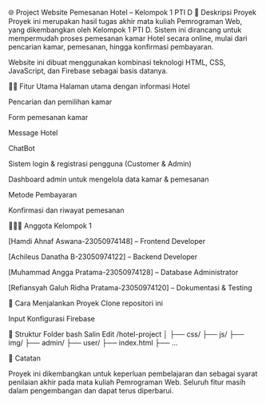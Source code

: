 🌐 Project Website Pemesanan Hotel – Kelompok 1 PTI D
📌 Deskripsi Proyek
Proyek ini merupakan hasil tugas akhir mata kuliah Pemrograman Web, yang dikembangkan oleh Kelompok 1 PTI D. Sistem ini dirancang untuk mempermudah proses pemesanan kamar Hotel secara online, mulai dari pencarian kamar, pemesanan, hingga konfirmasi pembayaran.

Website ini dibuat menggunakan kombinasi teknologi HTML, CSS, JavaScript, dan Firebase sebagai basis datanya.

👨‍💻 Fitur Utama
Halaman utama dengan informasi Hotel

Pencarian dan pemilihan kamar

Form pemesanan kamar

Message Hotel

ChatBot

Sistem login & registrasi pengguna (Customer & Admin)

Dashboard admin untuk mengelola data kamar & pemesanan

Metode Pembayaran

Konfirmasi dan riwayat pemesanan

🧑‍🤝‍🧑 Anggota Kelompok 1

[Hamdi Ahnaf Aswana-23050974148] – Frontend Developer

[Achileus Danatha B-23050974122] – Backend Developer

[Muhammad Angga Pratama-23050974128] – Database Administrator

[Refiansyah Galuh Ridha Pratama-23050974120] – Dokumentasi & Testing

🚀 Cara Menjalankan Proyek
Clone repositori ini

Input Konfigurasi Firebase

📂 Struktur Folder
bash
Salin
Edit
/hotel-project
│
├── css/
├── js/
├── img/
├── admin/
├── user/
├── index.html
├── ...

📣 Catatan

Proyek ini dikembangkan untuk keperluan pembelajaran dan sebagai syarat penilaian akhir pada mata kuliah Pemrograman Web. Seluruh fitur masih dalam pengembangan dan dapat terus diperbarui.
